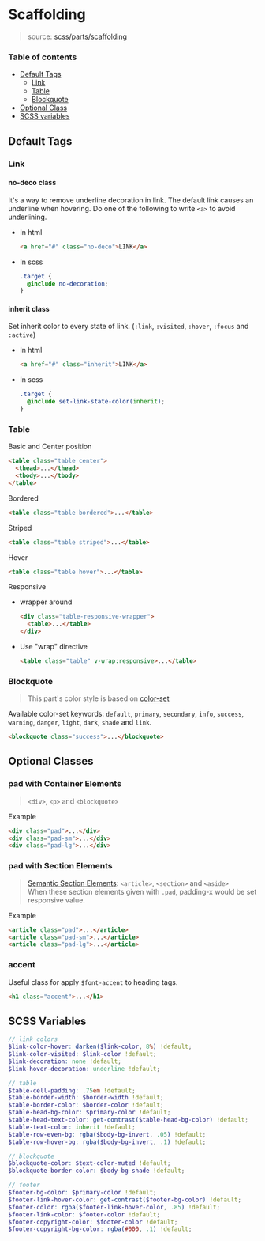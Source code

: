 # Scaffolding

> source: [scss/parts/scaffolding](../../src/scss/parts/_scaffolding.scss)

### Table of contents

- [Default Tags](#default-tags)
  - [Link](#link)
  - [Table](#table)
  - [Blockquote](#blockquote)
- [Optional Class](#optional-classes)
- [SCSS variables](#scss-variables)

## Default Tags

### Link

#### no-deco class

It's a way to remove underline decoration in link. The default link causes an underline when hovering. Do one of the following to write `<a>` to avoid underlining.

- In html

  ``` html
  <a href="#" class="no-deco">LINK</a>
  ```

- In scss

  ``` scss
  .target {
    @include no-decoration;
  }
  ```

#### inherit class

Set inherit color to every state of link. (`:link`, `:visited`, `:hover`, `:focus` and `:active`)

- In html

  ``` html
  <a href="#" class="inherit">LINK</a>
  ```

- In scss

  ``` scss
  .target {
    @include set-link-state-color(inherit);
  }
  ```

### Table

Basic and Center position

``` html
<table class="table center">
  <thead>...</thead>
  <tbody>...</tbody>
</table>
```

Bordered

``` html
<table class="table bordered">...</table>
```

Striped

``` html
<table class="table striped">...</table>
```

Hover

``` html
<table class="table hover">...</table>
```

Responsive

- wrapper around

  ``` html
  <div class="table-responsive-wrapper">
    <table>...</table>
  </div>
  ```

- Use "wrap" directive

  ``` html
  <table class="table" v-wrap:responsive>...</table>
  ```

### Blockquote

> This part's color style is based on [color-set](color-set.md)

Available color-set keywords: `default`, `primary`, `secondary`, `info`, `success`, `warning`, `danger`, `light`, `dark`, `shade` and `link`.

``` html
<blockquote class="success">...</blockquote>
```

## Optional Classes

### pad with Container Elements

> `<div>`, `<p>` and `<blockquote>`

Example

``` html
<div class="pad">...</div>
<div class="pad-sm">...</div>
<div class="pad-lg">...</div>
```

### pad with Section Elements

> [Semantic Section Elements](https://developer.mozilla.org/en-US/docs/Web/Guide/HTML/Using_HTML_sections_and_outlines): `<article>`, `<section>` and `<aside>`  
When these section elements given with `.pad`, padding-x would be set responsive value.

Example

``` html
<article class="pad">...</article>
<article class="pad-sm">...</article>
<article class="pad-lg">...</article>
```

### accent

Useful class for apply `$font-accent` to heading tags.

``` html
<h1 class="accent">...</h1>
```

## SCSS Variables

``` scss
// link colors
$link-color-hover: darken($link-color, 8%) !default;
$link-color-visited: $link-color !default;
$link-decoration: none !default;
$link-hover-decoration: underline !default;

// table
$table-cell-padding: .75em !default;
$table-border-width: $border-width !default;
$table-border-color: $border-color !default;
$table-head-bg-color: $primary-color !default;
$table-head-text-color: get-contrast($table-head-bg-color) !default;
$table-text-color: inherit !default;
$table-row-even-bg: rgba($body-bg-invert, .05) !default;
$table-row-hover-bg: rgba($body-bg-invert, .1) !default;

// blockquote
$blockquote-color: $text-color-muted !default;
$blockquote-border-color: $body-bg-shade !default;

// footer
$footer-bg-color: $primary-color !default;
$footer-link-hover-color: get-contrast($footer-bg-color) !default;
$footer-color: rgba($footer-link-hover-color, .85) !default;
$footer-link-color: $footer-color !default;
$footer-copyright-color: $footer-color !default;
$footer-copyright-bg-color: rgba(#000, .1) !default;
```
